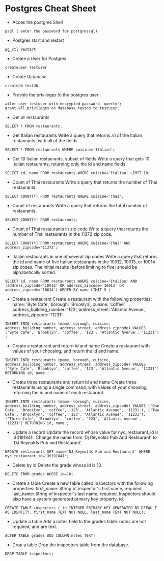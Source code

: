 # Postgres Cheat Sheet

* Acces the postgres Shell
```console
psql ( enter the password for postgressql)
```

* Postgres start and restart
```console
pg_ctl restart
```

* Create a User for Postgres
```console
createuser testuser
```

* Create Database
```console
createdb testdb
```

* Provide the privileges to the postgres user
```console
alter user testuser with encrypted password 'qwerty';
grant all privileges on database testdb to testuser;
```

* Get all restaurants
```console
SELECT * FROM restaurants;
```

* Get Italian restaurants Write a query that returns all of the Italian restaurants, with all of the fields
```console
SELECT * FROM restaurants WHERE cuisine='Italian';
```

* Get 10 Italian restaurants, subset of fields Write a query that gets 10 Italian restaurants, returning only the id and name fields.
```console
SELECT id, name FROM restaurants WHERE cuisine='Italian' LIMIT 10;
```

* Count of Thai restaurants Write a query that returns the number of Thai restaurants.
```console
SELECT COUNT(*) FROM restaurants WHERE cuisine='Thai';
```

* Count of restaurants Write a query that returns the total number of restaurants.
```console
SELECT COUNT(*) FROM restaurants;
```

* Count of Thai restaurants in zip code Write a query that returns the number of Thai restaurants in the 11372 zip code.
```console
SELECT COUNT(*) FROM restaurants WHERE cuisine='Thai' AND address_zipcode='11372';
```

* Italian restaurants in one of several zip codes Write a query that returns the id and name of five Italian restaurants in the 10012, 10013, or 10014 zip codes. The initial results (before limiting to five) should be alphabetically sorted.
```console
SELECT id, name FROM restaurants WHERE cuisine='Italian' AND (address_zipcode='10012' OR address_zipcode='10013' OR address_zipcode='10014') ORDER BY name LIMIT 5 ;
```

* Create a restaurant Create a restaurant with the following properties: name: 'Byte Cafe', borough: 'Brooklyn', cuisine: 'coffee', address_building_number: '123', address_street: 'Atlantic Avenue', address_zipcode: '11231'
```console
INSERT INTO restaurants (name, borough, cuisine, address_building_number, address_street, address_zipcode) VALUES ('Byte Cafe', 'Brooklyn', 'coffee', '123', 'Atlantic Avenue', '11231') ;
```

* Create a restaurant and return id and name Create a restaurant with values of your choosing, and return the id and name.
```console
INSERT INTO restaurants (name, borough, cuisine, address_building_number, address_street, address_zipcode) VALUES ('Byte Cafe', 'Brooklyn', 'coffee', '123', 'Atlantic Avenue', '11231') RETURNING id, name ;
```

* Create three restaurants and return id and name Create three restaurants using a single command, with values of your choosing, returning the id and name of each restaurant.
```console
INSERT INTO restaurants (name, borough, cuisine, address_building_number, address_street, address_zipcode) VALUES ('One Cafe', 'Brooklyn', 'coffee', '123', 'Atlantic Avenue', '11231'), ('Two Cafe', 'Brooklyn', 'coffee', '123', 'Atlantic Avenue', '11231'), ('Three Cafe', 'Brooklyn', 'coffee', '123', 'Atlantic Avenue', '11231') RETURNING id, name ;
```

* Update a record Update the record whose value for nyc_restaurant_id is '30191841'. Change the name from 'Dj Reynolds Pub And Restaurant' to 'DJ Reynolds Pub and Restaurant'.
```console
UPDATE restaurants SET name='DJ Reynolds Pub and Restaurant' WHERE nyc_restaurant_id='30191841';
```

* Delete by id Delete the grade whose id is 10.
```console
DELETE FROM grades WHERE id=10;
```

* Create a table Create a new table called inspectors with the following properties: first_name: String of inspector's first name, required last_name: String of inspector's last name, required. Inspectors should also have a system generated primary key property, id.
```console
CREATE TABLE inspectors ( id INTEGER PRIMARY KEY GENERATED BY DEFAULT AS IDENTITY, first_name TEXT NOT NULL, last_name TEXT NOT NULL);
```

* Update a table Add a notes field to the grades table. notes are not required, and are text.
```console
ALTER TABLE grades ADD COLUMN notes TEXT;
```

* Drop a table Drop the inspectors table from the database.
```console
DROP TABLE inspectors;
```
